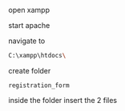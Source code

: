 open xampp

start apache

navigate to
```bash
C:\xampp\htdocs\
```

create folder 
```
registration_form
```

inside the folder insert the 2 files
